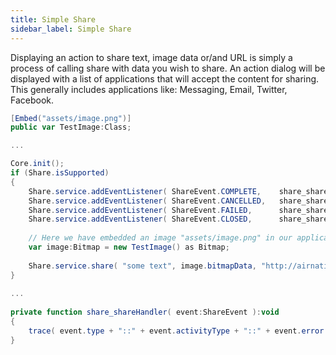 ```yaml
---
title: Simple Share
sidebar_label: Simple Share
---
```


Displaying an action to share text, image data or/and URL is simply a process of calling share with data you wish to share.
An action dialog will be displayed with a list of applications that will accept the content for sharing. 
This generally includes applications like: Messaging, Email, Twitter, Facebook.


```actionscript
[Embed("assets/image.png")]
public var TestImage:Class;

...

Core.init();
if (Share.isSupported)
{
	Share.service.addEventListener( ShareEvent.COMPLETE,	share_shareHandler );
	Share.service.addEventListener( ShareEvent.CANCELLED,	share_shareHandler );
	Share.service.addEventListener( ShareEvent.FAILED,  	share_shareHandler );
	Share.service.addEventListener( ShareEvent.CLOSED,  	share_shareHandler );
	
	// Here we have embedded an image "assets/image.png" in our application (above)
	var image:Bitmap = new TestImage() as Bitmap;
	
	Share.service.share( "some text", image.bitmapData, "http://airnativeextensions.com" );
}
 
...
 
private function share_shareHandler( event:ShareEvent ):void
{
	trace( event.type + "::" + event.activityType + "::" + event.error );
}
```
